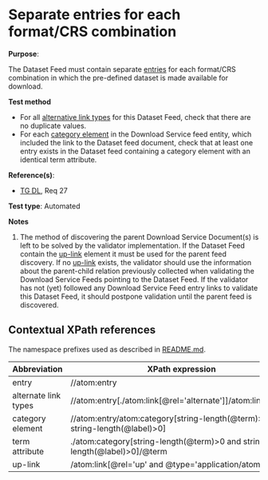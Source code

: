 # Separate entries for each format/CRS combination

**Purpose**:

The Dataset Feed must contain separate [entries](#entry) for each format/CRS combination in which the pre-defined dataset is made available for download.

 **Test method**

* For all [alternative link types](#alternatelinktypes) for this Dataset Feed, check that there are no duplicate values.
* For each [category element](#category) in the Download Service feed entity, which included the link to the Dataset feed document, check that at least one entry exists in the Dataset feed containing a category element with an identical term attribute.

**Reference(s)**:

* [TG DL](README.md#ref_TG_DL), Req 27


**Test type**: Automated

**Notes**

1. The method of discovering the parent Download Service Document(s) is left to be solved by the validator implementation. If the Dataset Feed contain the [up-link](#uplink) element it must be used for the parent feed discovery. If no [up-link](#uplink) exists, the validator should use the information about the parent-child relation previously collected when validating the Download Service Feeds pointing to the Dataset Feed. If the validator has not (yet) followed any Download Service Feed entry links to validate this Dataset Feed, it should postpone validation until the parent feed is discovered.

## Contextual XPath references

The namespace prefixes used as described in [README.md](README.md#namespaces).

Abbreviation                                               |  XPath expression
---------------------------------------------------------- | -------------------------------------------------------------------------
entry <a name="entry"></a> | //atom:entry
alternate link types <a name="alternatelinkentries"></a> | //atom:entry[./atom:link[@rel='alternate']]/atom:link/@type
category element <a name="category"></a> | //atom:entry/atom:category[string-length(@term)>0 and string-length(@label)>0]
term attribute <a name="term"></a> | ./atom:category[string-length(@term)>0 and string-length(@label)>0]/@term
up-link <a name="uplink"></a> | /atom:link[@rel='up' and @type='application/atom+xml']
